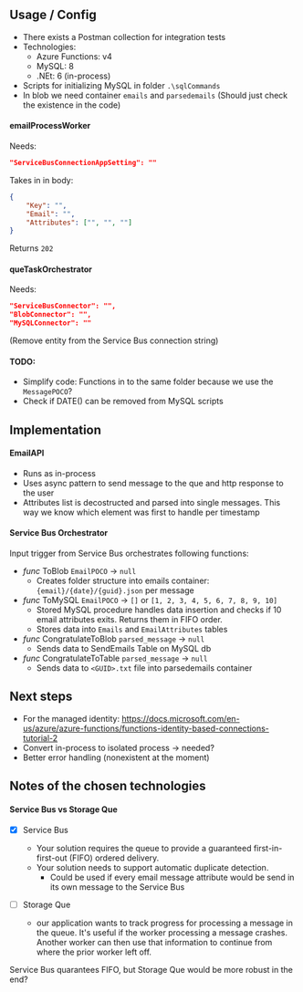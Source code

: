 ## Usage / Config

- There exists a Postman collection for integration tests
- Technologies:
    - Azure Functions: v4
    - MySQL: 8
    - .NEt: 6 (in-process)
- Scripts for initializing MySQL in folder `.\sqlCommands`
- In blob we need container `emails` and `parsedemails` (Should just check the existence in the code)

#### emailProcessWorker
Needs:
```Json
"ServiceBusConnectionAppSetting": ""
```

Takes in in body:
```Json
{
    "Key": "",
    "Email": "",
    "Attributes": ["", "", ""]
}
```

Returns `202`

#### queTaskOrchestrator
Needs:
```Json
"ServiceBusConnector": "",
"BlobConnector": "",
"MySQLConnector": ""
```
(Remove entity from the Service Bus connection string)


#### TODO:
- Simplify code: Functions in to the same folder because we use the `MessagePOCO`?
- Check if DATE() can be removed from MySQL scripts

## Implementation
#### EmailAPI
- Runs as in-process
- Uses async pattern to send message to the que and http response to the user
- Attributes list is decostructed and parsed into single messages. This way we know which element was first to handle per timestamp

#### Service Bus Orchestrator

Input trigger from Service Bus orchestrates following functions:

- _func_ ToBlob `EmailPOCO` -> `null`
    - Creates folder structure into emails container: `{email}/{date}/{guid}.json` per message
- _func_ ToMySQL `EmailPOCO` -> `[]` or `[1, 2, 3, 4, 5, 6, 7, 8, 9, 10]`
    - Stored MySQL procedure handles data insertion and checks if 10 email attributes exits. Returns them in FIFO order.
    - Stores data into `Emails` and `EmailAttributes` tables
- _func_ CongratulateToBlob `parsed_message` -> `null`
    - Sends data to SendEmails Table on MySQL db
- _func_ CongratulateToTable `parsed_message` -> `null`
    - Sends data to `<GUID>.txt` file into parsedemails container

## Next steps
- For the managed identity: https://docs.microsoft.com/en-us/azure/azure-functions/functions-identity-based-connections-tutorial-2
- Convert in-process to isolated process -> needed?
- Better error handling (nonexistent at the moment)

## Notes of the chosen technologies
#### Service Bus vs Storage Que
- [x] Service Bus
    - Your solution requires the queue to provide a guaranteed first-in-first-out (FIFO) ordered delivery.
    - Your solution needs to support automatic duplicate detection.
        - Could be used if every email message attribute would be send in its own message to the Service Bus

- [ ] Storage Que
    - our application wants to track progress for processing a message in the queue. It's useful if the worker processing a message crashes. Another worker can then use that information to continue from where the prior worker left off.

Service Bus quarantees FIFO, but Storage Que would be more robust in the end?






